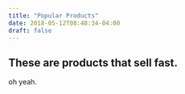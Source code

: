 ```yaml
---
title: "Popular Products"
date: 2018-05-12T08:48:34-04:00
draft: false
---
```


## These are products that sell fast.

oh yeah. 